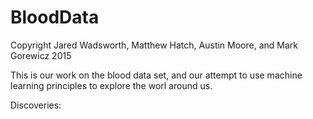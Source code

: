 # BloodData
Copyright Jared Wadsworth, Matthew Hatch, Austin Moore, and Mark Gorewicz 2015

This is our work on the blood data set, and our attempt to use machine learning principles to explore the worl around us.

Discoveries:
  
